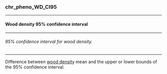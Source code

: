 ### chr_pheno_WD_CI95



------
#### Wood density 95% confidence interval



------
###### 95% confidence interval for wood density.



------
Difference between [wood density](./chr_pheno_WD.md) mean and the upper or lower bounds of the 95% confidence interval.